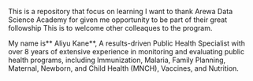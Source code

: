 This is a repository that focus on learning
I want to thank Arewa Data Science Academy for given me opportunity to be part of their great followship
This is to welcome other colleaques to the program.

My name is** Aliyu Kane**, A results-driven Public Health Specialist with over 8 years of extensive experience in monitoring and evaluating public health programs, including Immunization, Malaria, Family Planning, Maternal, Newborn, and Child Health (MNCH), Vaccines, and Nutrition.


